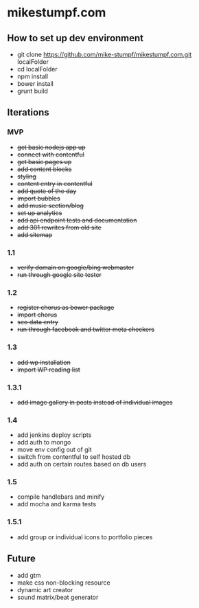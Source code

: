 # mikestumpf.com

## How to set up dev environment
* git clone https://github.com/mike-stumpf/mikestumpf.com.git localFolder
* cd localFolder
* npm install
* bower install
* grunt build

## Iterations

### MVP
* ~~get basic nodejs app up~~
* ~~connect with contentful~~
* ~~get basic pages up~~
* ~~add content blocks~~
* ~~styling~~
* ~~content entry in contentful~~
* ~~add quote of the day~~
* ~~import bubbles~~
* ~~add music section/blog~~
* ~~set up analytics~~
* ~~add api endpoint tests and documentation~~
* ~~add 301 rewrites from old site~~
* ~~add sitemap~~

### 1.1
* ~~verify domain on google/bing webmaster~~
* ~~run through google site tester~~

### 1.2
* ~~register chorus as bower package~~
* ~~import chorus~~
* ~~seo data entry~~
* ~~run through facebook and twitter meta checkers~~

### 1.3
* ~~add wp installation~~
* ~~import WP reading list~~

### 1.3.1
* ~~add image gallery in posts instead of individual images~~

### 1.4
* add jenkins deploy scripts
* add auth to mongo
* move env config out of git
* switch from contentful to self hosted db
* add auth on certain routes based on db users

### 1.5
* compile handlebars and minify
* add mocha and karma tests

### 1.5.1
* add group or individual icons to portfolio pieces

## Future
* add gtm
* make css non-blocking resource
* dynamic art creator
* sound matrix/beat generator